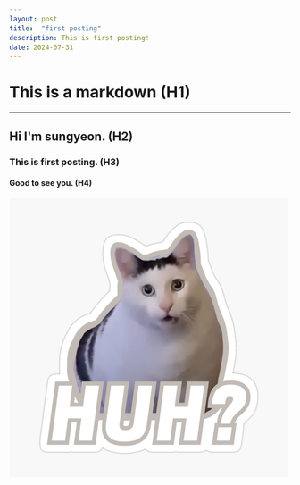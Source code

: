 ```yaml
---
layout: post
title:  "first posting"
description: This is first posting!
date: 2024-07-31
---
```


# This is a **markdown** (H1)
***
## Hi I'm sungyeon. (H2)
### This is first posting. (H3)
#### Good to see you. (H4)

<img src="/assets/img/huhcat.jpg" width="500px" height="500px">